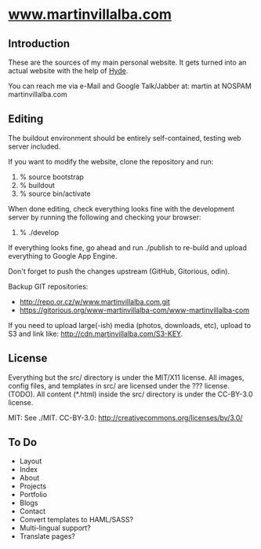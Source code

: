 www.martinvillalba.com
======================

Introduction
------------
These are the sources of my main personal website.  It gets turned into an
actual website with the help of [Hyde](http://ringce.com/hyde "Hyde").

You can reach me via e-Mail and Google Talk/Jabber at:
    martin at NOSPAM martinvillalba.com


Editing
-------
The buildout environment should be entirely self-contained,
testing web server included.

If you want to modify the website, clone the repository and run:

1. % source bootstrap
2. % buildout
3. % source bin/activate

When done editing, check everything looks fine with the development server by
running the following and checking your browser:

1. % ./develop 

If everything looks fine, go ahead and run ./publish to re-build and upload
everything to Google App Engine.

Don't forget to push the changes upstream (GitHub, Gitorious, odin).

Backup GIT repositories:

* http://repo.or.cz/w/www.martinvillalba.com.git
* https://gitorious.org/www-martinvillalba-com/www-martinvillalba-com

If you need to upload large(-ish) media (photos, downloads, etc), upload to S3
and link like: http://cdn.martinvillalba.com/S3-KEY.


License
-------
Everything but the src/ directory is under the MIT/X11 license.
All images, config files, and templates in src/ are licensed under the ???
license. (TODO).
All content (*.html) inside the src/ directory is under the CC-BY-3.0 license.

MIT: See ./MIT.
CC-BY-3.0: http://creativecommons.org/licenses/by/3.0/


To Do
-----
 - Layout
 - Index
 - About
 - Projects
 - Portfolio
 - Blogs
 - Contact
 - Convert templates to HAML/SASS?
 - Multi-lingual support?
 - Translate pages?

